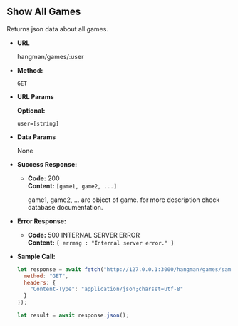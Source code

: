 ## **Show All Games**

Returns json data about all games.

- **URL**

  hangman/games/:user

- **Method:**

  `GET`

- **URL Params**

  **Optional:**

  `user=[string]`

- **Data Params**

  None

- **Success Response:**

  - **Code:** 200 <br />
    **Content:** `[game1, game2, ...]`
    
    game1, game2, ... are object of game. for more description check database documentation.

- **Error Response:**

  - **Code:** 500 INTERNAL SERVER ERROR <br />
    **Content:** `{ errmsg : "Internal server error." }`

- **Sample Call:**

  ```javascript
  let response = await fetch("http://127.0.0.1:3000/hangman/games/samuel", {
    method: "GET",
    headers: {
      "Content-Type": "application/json;charset=utf-8"
    }
  });

  let result = await response.json();
  ```
